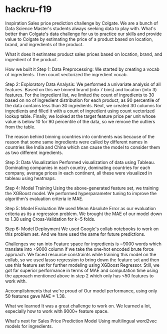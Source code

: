 # hackru-f19

Inspiration
Sales price prediction challenge by Colgate. We are a bunch of Data Science Master's students always seeking data to play with. What's better than Colgate's data challenge for us to practice our skills and provide value to Colgate by estimating the price of a product based on location, brand, and ingredients of the product.

What it does
It estimates product sales prices based on location, brand, and ingredient of the product.

How we built it
Step 1: Data Preprocessing: We started by creating a vocab of ingredients. Then count vectorized the ingredient vocab.

Step 2: Exploratory Data Analysis: We performed a univariate analysis of all features. Based on this we binned brand (into 7 bins) and location (into 3) features. For the ingredient list, we limited the count of ingredients to 30 based on no of ingredient distribution for each product, as 90 percentile of the data contains less than 30 ingredients. Next, we created 30 columns for ingredients and filled it with a count of ingredient using count vectorized lookup table. Finally, we looked at the target feature price per unit whose value is below 10 for 90 percentile of the data, so we remove the outliers from the table.

The reason behind binning countries into continents was because of the reason that some same ingredients were called by different names in countries like India and China which can cause the model to consider them as two different ingredients.

Step 3: Data Visualization Performed visualization of data using Tableau. Dominating companies in each country, dominating countries for each company, average prices in each continent, all these were visualized in tableau using heatmaps.

Step 4: Model Training Using the above-generated feature set, we training the XGBoost model. We performed hyperparameter tuning to improve the algorithm's evaluation criteria ie MAE.

Step 5: Model Evaluation We used Mean Absolute Error as our evaluation criteria as its a regression problem. We brought the MAE of our model down to 1.38 using Cross-Validation for k=5 folds.

Step 6: Model Deployment We used Google's collab notebooks to work on this problem set. And we have used the same for future predictions.

Challenges we ran into
Feature space for ingredients is ~9000 words which translate into +9000 column if we take the one-hot encoded brute force approach. We faced resource constraints while training this model on the collab, so we used lasso regression to bring down the feature set and then use this feature set for further modeling using XGBoost Regressor. Still, we got far superior performance in terms of MAE and computation time using the approach mentioned above in step 2 which only has <50 features to work with.

Accomplishments that we're proud of
Our model performance, using only 50 features gave MAE = 1.38.

What we learned
It was a great challenge to work on. We learned a lot, especially how to work with 9000+ feature space.

What's next for Sales Price Prediction Model
Using multilingual word2vec models for ingredients.
